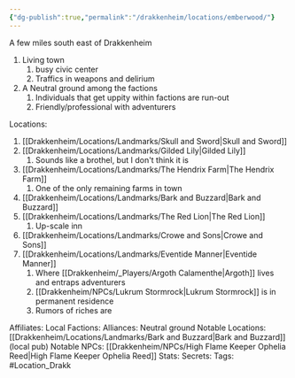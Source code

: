 ```yaml
---
{"dg-publish":true,"permalink":"/drakkenheim/locations/emberwood/"}
---
```



A few miles south east of Drakkenheim
1. Living town
	1. busy civic center
	2. Traffics in weapons and delirium
2. A Neutral ground among the factions
	1. Individuals that get uppity within factions are run-out
	2. Friendly/professional with adventurers

Locations:
1. [[Drakkenheim/Locations/Landmarks/Skull and Sword\|Skull and Sword]]
2. [[Drakkenheim/Locations/Landmarks/Gilded Lily\|Gilded Lily]]
	1. Sounds like a brothel, but I don't think it is
3. [[Drakkenheim/Locations/Landmarks/The Hendrix Farm\|The Hendrix Farm]]
	1. One of the only remaining farms in town
4. [[Drakkenheim/Locations/Landmarks/Bark and Buzzard\|Bark and Buzzard]]
5. [[Drakkenheim/Locations/Landmarks/The Red Lion\|The Red Lion]]
	1. Up-scale inn
6. [[Drakkenheim/Locations/Landmarks/Crowe and Sons\|Crowe and Sons]]
7. [[Drakkenheim/Locations/Landmarks/Eventide Manner\|Eventide Manner]]
	1. Where [[Drakkenheim/_Players/Argoth Calamenthe\|Argoth]] lives and entraps adventurers
	2. [[Drakkenheim/NPCs/Lukrum Stormrock\|Lukrum Stormrock]] is in permanent residence
	3. Rumors of riches are 

Affiliates:
Local Factions:
Alliances: Neutral ground
Notable Locations: [[Drakkenheim/Locations/Landmarks/Bark and Buzzard\|Bark and Buzzard]] (local pub)
Notable NPCs: [[Drakkenheim/NPCs/High Flame Keeper Ophelia Reed\|High Flame Keeper Ophelia Reed]]
Stats: 
Secrets: 
Tags: #Location_Drakk





